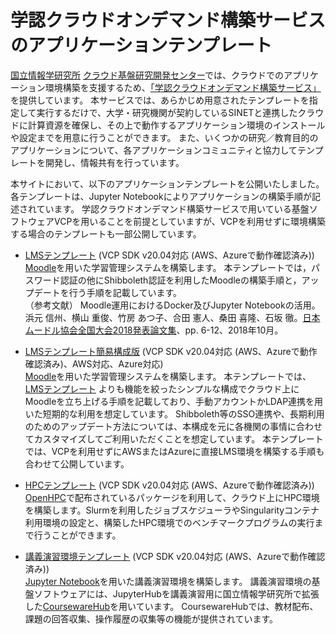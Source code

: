 # 学認クラウドオンデマンド構築サービスのアプリケーションテンプレート

[国立情報学研究所](https://www.nii.ac.jp/) [クラウド基盤研究開発センター](https://www.nii.ac.jp/research/centers/ccrd/)では、クラウドでのアプリケーション環境構築を支援するため、[「学認クラウドオンデマンド構築サービス」](https://cloud.gakunin.jp/ocs/)を提供しています。
本サービスでは、あらかじめ用意されたテンプレートを指定して実行するだけで、大学・研究機関が契約しているSINETと連携したクラウドに計算資源を確保し、その上で動作するアプリケーション環境のインストールや設定までを用意に行うことができます。
また、いくつかの研究／教育目的のアプリケーションについて、各アプリケーションコミュニティと協力してテンプレートを開発し、情報共有を行っています。

本サイトにおいて、以下のアプリケーションテンプレートを公開いたしました。
各テンプレートは、Jupyter Notebookによりアプリケーションの構築手順が記述されています。
学認クラウドオンデマンド構築サービスで用いている基盤ソフトウェアVCPを用いることを前提としていますが、VCPを利用せずに環境構築する場合のテンプレートも一部公開しています。

- [LMSテンプレート](https://github.com/nii-gakunin-cloud/ocs-templates/tree/master/Moodle)
(VCP SDK v20.04対応 (AWS、Azureで動作確認済み))<br>
[Moodle](https://moodle.org/)を用いた学習管理システムを構築します。
本テンプレートでは，パスワード認証の他にShibboleth認証を利用したMoodleの構築手順と，アップデートを行う手順を記載しています。<br>
（参考文献） Moodle運用におけるDocker及びJupyter Notebookの活用。浜元 信州、横山 重俊、竹房 あつ子、合田 憲人、桑田 喜隆、石坂 徹。[日本ムードル協会全国大会2018発表論文集](https://moodlejapan.org/mod/resource/view.php?id=1474)、pp. 6-12、2018年10月。

- [LMSテンプレート簡易構成版](https://github.com/nii-gakunin-cloud/ocs-templates/tree/master/Moodle-Simple)
(VCP SDK v20.04対応 (AWS、Azureで動作確認済み)、AWS対応、Azure対応)<br>
[Moodle](https://moodle.org/)を用いた学習管理システムを構築します。
本テンプレートでは、[LMSテンプレート](https://github.com/nii-gakunin-cloud/ocs-templates/tree/master/Moodle)
よりも機能を絞ったシンプルな構成でクラウド上にMoodleを立ち上げる手順を記載しており、手動アカウントかLDAP連携を用いた短期的な利用を想定しています。
Shibboleth等のSSO連携や、長期利用のためのアップデート方法については、本構成を元に各機関の事情に合わせてカスタマイズしてご利用いただくことを想定しています。
本テンプレートでは、VCPを利用せずにAWSまたはAzureに直接LMS環境を構築する手順も合わせて公開しています。

- [HPCテンプレート](https://github.com/nii-gakunin-cloud/ocs-templates/tree/master/OpenHPC-v1)
(VCP SDK v20.04対応 (AWS、Azureで動作確認済み))<br>
[OpenHPC](https://openhpc.community/)で配布されているパッケージを利用して、クラウド上にHPC環境を構築します。Slurmを利用したジョブスケジューラやSingularityコンテナ利用環境の設定と、構築したHPC環境でのベンチマークプログラムの実行まで行うことができます。

- [講義演習環境テンプレート](https://github.com/nii-gakunin-cloud/ocs-templates/tree/master/CoursewareHub)
(VCP SDK v20.04対応 (AWS、Azureで動作確認済み))<br>
[Jupyter Notebook](https://jupyter.org/)を用いた講義演習環境を構築します。
講義演習環境の基盤ソフトウェアには、JupyterHubを講義演習用に国立情報学研究所で拡張した[CoursewareHub](https://github.com/NII-cloud-operation)を用いています。
CoursewareHubでは、教材配布、課題の回答収集、操作履歴の収集等の機能が提供されています。
